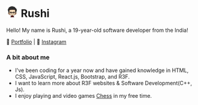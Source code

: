 # <img src="src/assets/avtar-without-bg.png" height="32"> Rushi

Hello! My name is Rushi, a 19-year-old software developer from the India!

📑 [Portfolio](https://) | 📸 [Instagram](https://www.instagram.com/rushi.panchal.2004/)

### A bit about me
- I've been coding for a year now and have gained knowledge in HTML, CSS, JavaScript, React.js, Bootstrap, and R3F.
- I want to learn more about R3F websites & Software Development(C++, Js).
- I enjoy playing and video games [Chess](https://www.chess.com/member/panchalrushi) in my free time.


